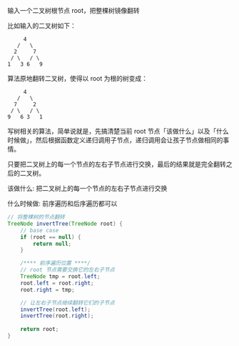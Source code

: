 输入一个二叉树根节点 root，把整棵树镜像翻转

比如输入的二叉树如下：
```
     4
   /   \
  2     7
 / \   / \
1   3 6   9
```
算法原地翻转二叉树，使得以 root 为根的树变成：
```
     4
   /   \
  7     2
 / \   / \
9   6 3   1
```

写树相关的算法，简单说就是，先搞清楚当前 root 节点「该做什么」以及「什么时候做」，然后根据函数定义递归调用子节点，递归调用会让孩子节点做相同的事情。

只要把二叉树上的每一个节点的左右子节点进行交换，最后的结果就是完全翻转之后的二叉树。

该做什么: 把二叉树上的每一个节点的左右子节点进行交换

什么时候做: 前序遍历和后序遍历都可以

```java
// 将整棵树的节点翻转
TreeNode invertTree(TreeNode root) {
    // base case
    if (root == null) {
        return null;
    }

    /**** 前序遍历位置 ****/
    // root 节点需要交换它的左右子节点
    TreeNode tmp = root.left;
    root.left = root.right;
    root.right = tmp;

    // 让左右子节点继续翻转它们的子节点
    invertTree(root.left);
    invertTree(root.right);
    
    return root;
}
```
